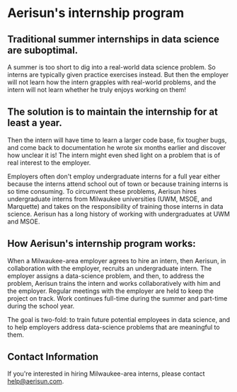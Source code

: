 # Aerisun's internship program

## Traditional summer internships in data science are suboptimal.  

A summer is too short to dig into a real-world data science problem.  So interns are typically given practice exercises instead.  But then the employer will not learn how the intern grapples with real-world problems, and the intern will not learn whether he truly enjoys working on them!  

## The solution is to maintain the internship for at least a year.  

Then the intern will have time to learn a larger code base, fix tougher bugs, and come back to documentation he wrote six months earlier and discover how unclear it is!  The intern might even shed light on a problem that is of real interest to the employer.

Employers often don't employ undergraduate interns for a full year either because the interns attend school out of town or because training interns is so time consuming.  To circumvent these problems, Aerisun hires undergraduate interns from Milwaukee universities (UWM, MSOE, and Marquette) and takes on the responsibility of training those interns in data science.  Aerisun has a long history of working with undergraduates at UWM and MSOE. 

## How Aerisun's internship program works:

When a Milwaukee-area employer agrees to hire an intern, then Aerisun, in collaboration with the employer, recruits an undergraduate intern.  The employer assigns a data-science problem, and then, to address the problem, Aerisun trains the intern and works collaboratively with him and the employer.  Regular meetings with the employer are held to keep the project on track.  Work continues full-time during the summer and part-time during the school year.

The goal is two-fold: to train future potential employees in data science, and to help employers address data-science problems that are meaningful to them.

## Contact Information

If you're interested in hiring Milwaukee-area interns, please contact help@aerisun.com.

